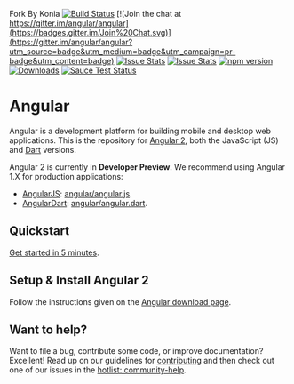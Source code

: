 Fork By Konia
[![Build Status](https://travis-ci.org/angular/angular.svg?branch=master)](https://travis-ci.org/angular/angular) 
[![Join the chat at https://gitter.im/angular/angular](https://badges.gitter.im/Join%20Chat.svg)](https://gitter.im/angular/angular?utm_source=badge&utm_medium=badge&utm_campaign=pr-badge&utm_content=badge)
[![Issue Stats](http://issuestats.com/github/angular/angular/badge/pr)](http://issuestats.com/github/angular/angular)
[![Issue Stats](http://issuestats.com/github/angular/angular/badge/issue)](http://issuestats.com/github/angular/angular)
[![npm version](https://badge.fury.io/js/angular2.svg)](http://badge.fury.io/js/angular2)
[![Downloads](http://img.shields.io/npm/dm/angular2.svg)](https://npmjs.org/package/angular2)
[![Sauce Test Status](https://saucelabs.com/browser-matrix/angular2-ci.svg)](https://saucelabs.com/u/angular2-ci)

Angular 
=========

Angular is a development platform for building mobile and desktop web applications. This is the
repository for [Angular 2][ng2], both the JavaScript (JS) and [Dart][dart] versions.

Angular 2 is currently in **Developer Preview**. We recommend using Angular 1.X for production
applications:

* [AngularJS][ngJS]: [angular/angular.js](http://github.com/angular/angular.js).
* [AngularDart][ngDart]: [angular/angular.dart](http://github.com/angular/angular.dart).

## Quickstart

[Get started in 5 minutes][quickstart].

## Setup & Install Angular 2

Follow the instructions given on the [Angular download page][download].


## Want to help?

Want to file a bug, contribute some code, or improve documentation? Excellent! Read up on our
guidelines for [contributing][contributing] and then check out one of our issues in the [hotlist: community-help](https://github.com/angular/angular/labels/hotlist%3A%20community-help).


[contributing]: http://github.com/angular/angular/blob/master/CONTRIBUTING.md
[dart]: http://www.dartlang.org
[dartium]: http://www.dartlang.org/tools/dartium
[download]: http://angular.io/download/
[quickstart]: https://angular.io/docs/js/latest/quickstart.html
[ng2]: http://angular.io
[ngDart]: http://angulardart.org
[ngJS]: http://angularjs.org
